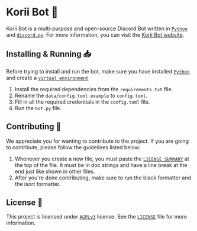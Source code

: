 # Korii Bot 🤖
Korii Bot is a multi-purpose and open-source Discord Bot written in [`Python`](https://python.org) and [`discord.py`](https://github.com/Rapptz/discord.py).
For more information, you can visit the [Korii Bot website](https://korino.dev/bot).

## Installing & Running 📥
Before trying to install and run the bot, make sure you have installed [`Python`](https://python.org) and create a [`virtual environment`](https://packaging.python.org/en/latest/guides/installing-using-pip-and-virtual-environments/)
1. Install the required dependencies from the `requirements.txt` file.
2. Rename the `data/config.toml.example` to `config.toml`.
3. Fill in all the required credentials in the `config.toml` file.
4. Run the `bot.py` file.

## Contributing 💁
We appreciate you for wanting to contribute to the project. If you are going to contribute, please follow the guidelines listed below:
1. Whenever you create a new file, you must paste the [`LICENSE SUMMARY`](https://github.com/Korino-Development/Korii-Bot/data/LICENSE_SUMMARY) at the top of the file. It must be in doc strings and have a line break at the end just like shown in other files.
2. After you're done contributing, make sure to run the black formatter and the isort formatter.

## License 📜
This project is licensed under [`AGPLv3`](https://www.gnu.org/licenses/agpl-3.0.de.html) license. See the [`LICENSE`](https://github.com/Korino-Development/Korii-Bot/LICENSE) file for more information.
